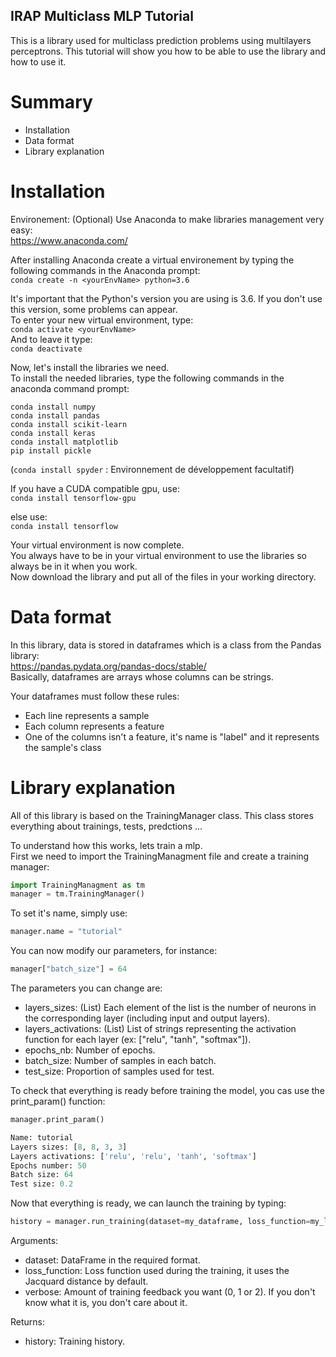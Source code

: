## IRAP Multiclass MLP Tutorial
This is a library used for multiclass prediction problems using multilayers perceptrons.
This tutorial will show you how to be able to use the library and how to use it.

# Summary
  - Installation
  - Data format
  - Library explanation

# Installation
Environement: (Optional)
  Use Anaconda to make libraries management very easy:  
  https://www.anaconda.com/
  
  After installing Anaconda create a virtual environement by typing the following commands in the Anaconda prompt:  
  `conda create -n <yourEnvName> python=3.6`  
  
  It's important that the Python's version you are using is 3.6. If you don't use this version, some problems can appear.  
  To enter your new virtual environment, type:  
  `conda activate <yourEnvName>`  
  And to leave it type:  
  `conda deactivate`  
  
  Now, let's install the libraries we need.  
  To install the needed libraries, type the following commands in the anaconda command prompt:  
  ```
  conda install numpy
  conda install pandas
  conda install scikit-learn
  conda install keras
  conda install matplotlib
  pip install pickle
  ```
  (`conda install spyder` : Environnement de développement facultatif)  

  If you have a CUDA compatible gpu, use:  
  `conda install tensorflow-gpu`  
  
  else use:  
  `conda install tensorflow`  
  
  Your virtual environment is now complete.  
  You always have to be in your virtual environment to use the libraries so always be in it when you work.  
  Now download the library and put all of the files in your working directory.  

# Data format
  In this library, data is stored in dataframes which is a class from the Pandas library:  
  https://pandas.pydata.org/pandas-docs/stable/  
  Basically, dataframes are arrays whose columns can be strings.
  
  Your dataframes must follow these rules:  
  - Each line represents a sample
  - Each column represents a feature
  - One of the columns isn't a feature, it's name is "label" and it represents the sample's class
  
# Library explanation
  All of this library is based on the TrainingManager class. This class stores everything about trainings, tests, predctions ...  
  
  To understand how this works, lets train a mlp.  
  First we need to import the TrainingManagment file and create a training manager:  
  ```Python
  import TrainingManagment as tm
  manager = tm.TrainingManager()
  ```
  To set it's name, simply use:
  ```Python
  manager.name = "tutorial"
  ```
  
  You can now modify our parameters, for instance:  
  ```Python
  manager["batch_size"] = 64
  ```  
  The parameters you can change are:  
  - layers_sizes: (List) Each element of the list is the number of neurons in the corresponding layer (including input and output layers).
  - layers_activations: (List) List of strings representing the activation function for each layer (ex: ["relu", "tanh", "softmax"]).
  - epochs_nb: Number of epochs.
  - batch_size: Number of samples in each batch.
  - test_size: Proportion of samples used for test.
  
  To check that everything is ready before training the model, you cas use the print_param() function:
  ```Python
  manager.print_param()
  
  Name: tutorial
  Layers sizes: [8, 8, 3, 3]
  Layers activations: ['relu', 'relu', 'tanh', 'softmax']
  Epochs number: 50
  Batch size: 64
  Test size: 0.2
  ```
  
  Now that everything is ready, we can launch the training by typing:
  ```Python
  history = manager.run_training(dataset=my_dataframe, loss_function=my_loss_function, verbose=1)
  ```
  Arguments:  
  - dataset: DataFrame in the required format.  
  - loss_function: Loss function used during the training, it uses the Jacquard distance by default.
  - verbose: Amount of training feedback you want (0, 1 or 2). If you don't know what it is, you don't care about it.
  
  Returns:
  - history: Training history.
